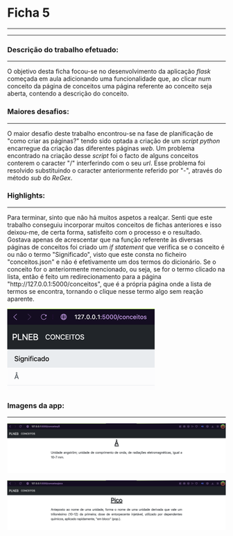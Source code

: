 # Ficha 5
___
___
### Descrição do trabalho efetuado:
___
O objetivo desta ficha focou-se no desenvolvimento 
da aplicação _flask_ começada em aula adicionando uma
funcionalidade que, ao clicar num conceito da página
de conceitos uma página referente ao conceito seja
aberta, contendo a descrição do conceito.


### Maiores desafios:
___
O maior desafio deste trabalho encontrou-se na fase de
planificação de "como criar as páginas?" tendo sido
optada a criação de um _script python_ encarregue
da criação das diferentes páginas _web_. Um problema
encontrado na criação desse _script_ foi o facto de 
alguns conceitos conterem o caracter "/" interferindo
com o seu _url_. Esse problema foi resolvido 
substituindo o caracter anteriormente referido por
"-", através do método _sub_ do _ReGex_.

### Highlights:
___
Para terminar, sinto que não há muitos aspetos a 
realçar. Senti que este trabalho conseguiu incorporar
muitos conceitos de fichas anteriores e isso deixou-me, 
de certa forma, satisfeito com o processo e o resultado.
Gostava apenas de acrescentar que na função referente
às diversas páginas de conceitos foi criado um _if 
statement_ que verifica se o conceito é ou não o termo
"Significado", visto que este consta no ficheiro 
"conceitos.json" e não é efetivamente um dos termos do
dicionário. Se o conceito for o anteriormente
mencionado, ou seja, se for o termo clicado na lista, 
então é feito um redirecionamento para a página 
"ht<span>tp://127.0.0.1:</span>5000/conceitos", 
que é a própria página onde a lista de termos se
encontra, tornando o clique nesse termo algo sem 
reação aparente.

![botao_significado.png](botao_significado.png)

### Imagens da app:
___
![exemplo_pag_conceito_1.png](exemplo_pag_conceito_1.png)

![exemplo_pag_conceito_2.png](exemplo_pag_conceito_2.png)